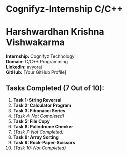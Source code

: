 # Cognifyz-Internship C/C++


# Harshwardhan Krishna Vishwakarma

**Internship:** Cognifyz Technology  
**Domain:** C/C++ Programming  
**LinkedIn:** [avyoraj](https://www.linkedin.com/in/avyoraj/)  
**GitHub:** [Your GitHub Profile]

## Tasks Completed (7 Out of 10):

1. **Task 1: String Reversal**
2. **Task 2: Calculator Program**
3. **Task 3: Fibonacci Series**
4. *(Task 4: Not Completed)*
5. **Task 5: File Copy**
6. **Task 6: Palindrome Checker**
7. *(Task 7: Not Completed)*
8. **Task 8: Array Sorting**
9. **Task 9: Rock-Paper-Scissors**
10. *(Task 10: Not Completed)*
